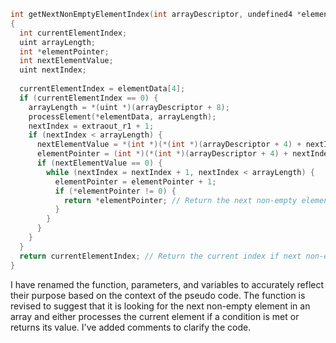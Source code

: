 ```c
int getNextNonEmptyElementIndex(int arrayDescriptor, undefined4 *elementData)
{
  int currentElementIndex;
  uint arrayLength;
  int *elementPointer;
  int nextElementValue;
  uint nextIndex;
  
  currentElementIndex = elementData[4];
  if (currentElementIndex == 0) {
    arrayLength = *(uint *)(arrayDescriptor + 8);
    processElement(*elementData, arrayLength);
    nextIndex = extraout_r1 + 1;
    if (nextIndex < arrayLength) {
      nextElementValue = *(int *)(*(int *)(arrayDescriptor + 4) + nextIndex * 4);
      elementPointer = (int *)(*(int *)(arrayDescriptor + 4) + nextIndex * 4);
      if (nextElementValue == 0) {
        while (nextIndex = nextIndex + 1, nextIndex < arrayLength) {
          elementPointer = elementPointer + 1;
          if (*elementPointer != 0) {
            return *elementPointer; // Return the next non-empty element value
          }
        }
      }
    }
  }
  return currentElementIndex; // Return the current index if next non-empty was not found
}
```

I have renamed the function, parameters, and variables to accurately reflect their purpose based on the context of the pseudo code. The function is revised to suggest that it is looking for the next non-empty element in an array and either processes the current element if a condition is met or returns its value. I've added comments to clarify the code.